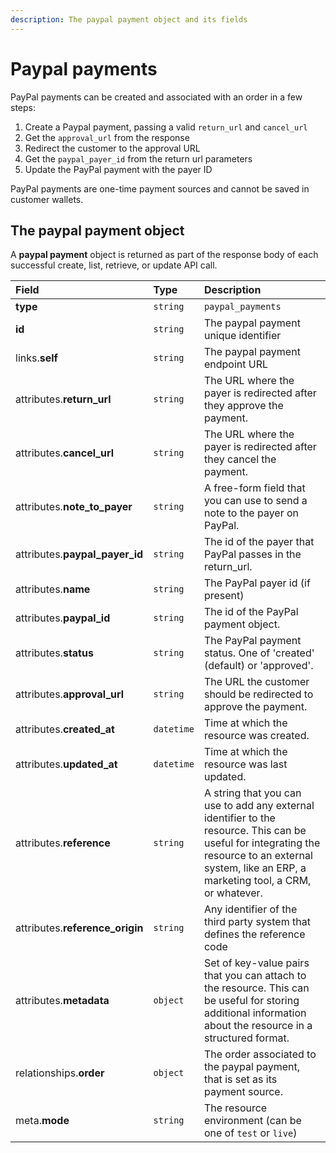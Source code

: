 ```yaml
---
description: The paypal payment object and its fields
---
```


# Paypal payments

PayPal payments can be created and associated with an order in a few steps:

1. Create a Paypal payment, passing a valid `return_url` and `cancel_url`
2. Get the `approval_url` from the response
3. Redirect the customer to the approval URL
4. Get the `paypal_payer_id` from the return url parameters
5. Update the PayPal payment with the payer ID

PayPal payments are one-time payment sources and cannot be saved in customer wallets.

## The paypal payment object

A **paypal payment** object is returned as part of the response body of each successful create, list, retrieve, or update API call.

| Field | Type | Description |
| :--- | :--- | :--- |
| **type** | `string` | `paypal_payments` |
| **id** | `string` | The paypal payment unique identifier |
| links.**self** | `string` | The paypal payment endpoint URL |
| attributes.**return\_url** | `string` | The URL where the payer is redirected after they approve the payment. |
| attributes.**cancel\_url** | `string` | The URL where the payer is redirected after they cancel the payment. |
| attributes.**note\_to\_payer** | `string` | A free-form field that you can use to send a note to the payer on PayPal. |
| attributes.**paypal\_payer\_id** | `string` | The id of the payer that PayPal passes in the return\_url. |
| attributes.**name** | `string` | The PayPal payer id \(if present\) |
| attributes.**paypal\_id** | `string` | The id of the PayPal payment object. |
| attributes.**status** | `string` | The PayPal payment status. One of 'created' \(default\) or 'approved'. |
| attributes.**approval\_url** | `string` | The URL the customer should be redirected to approve the payment. |
| attributes.**created\_at** | `datetime` | Time at which the resource was created. |
| attributes.**updated\_at** | `datetime` | Time at which the resource was last updated. |
| attributes.**reference** | `string` | A string that you can use to add any external identifier to the resource. This can be useful for integrating the resource to an external system, like an ERP, a marketing tool, a CRM, or whatever. |
| attributes.**reference\_origin** | `string` | Any identifier of the third party system that defines the reference code |
| attributes.**metadata** | `object` | Set of key-value pairs that you can attach to the resource. This can be useful for storing additional information about the resource in a structured format. |
| relationships.**order** | `object` | The order associated to the paypal payment, that is set as its payment source. |
| meta.**mode** | `string` | The resource environment \(can be one of `test` or `live`\) |

